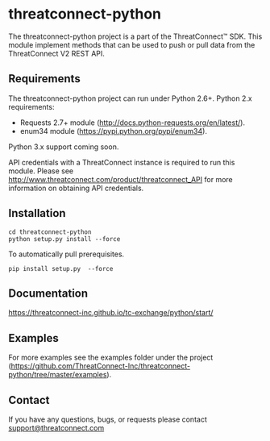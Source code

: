 threatconnect-python
=========================

The threatconnect-python project is a part of the ThreatConnect&trade; SDK.  This module implement methods that can be used to push or pull data from the ThreatConnect V2 REST API.

Requirements
------
The threatconnect-python project can run under Python 2.6+.
Python 2.x requirements:
 * Requests 2.7+ module (http://docs.python-requests.org/en/latest/).
 * enum34 module (https://pypi.python.org/pypi/enum34).

Python 3.x support coming soon.

API credentials with a ThreatConnect instance is required to run this module.  Please see http://www.threatconnect.com/product/threatconnect_API for more information on obtaining API credentials.  

Installation
-----
```
cd threatconnect-python
python setup.py install --force
```

To automatically pull prerequisites.
```
pip install setup.py  --force
```

Documentation
-----
https://threatconnect-inc.github.io/tc-exchange/python/start/

Examples
-----
For more examples see the examples folder under the project (https://github.com/ThreatConnect-Inc/threatconnect-python/tree/master/examples).

Contact
-----
If you have any questions, bugs, or requests please contact support@threatconnect.com
